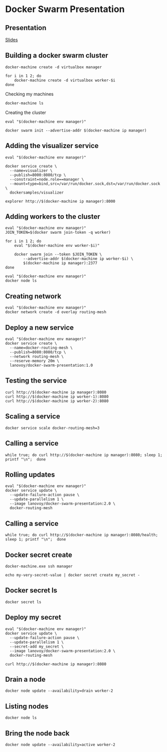 # Docker Swarm Presentation

## Presentation
[Slides](http://www.slideshare.net/albertogviana/docker-swarm-71804647)


## Building a docker swarm cluster
```
docker-machine create -d virtualbox manager

for i in 1 2; do
    docker-machine create -d virtualbox worker-$i
done
```

Checking my machines
```
docker-machine ls
```

Creating the cluster
```
eval "$(docker-machine env manager)"

docker swarm init --advertise-addr $(docker-machine ip manager)
```

## Adding the visualizer service
```
eval "$(docker-machine env manager)"

docker service create \
  --name=visualizer \
  --publish=8000:8080/tcp \
  --constraint=node.role==manager \
  --mount=type=bind,src=/var/run/docker.sock,dst=/var/run/docker.sock \
  dockersamples/visualizer

explorer http://$(docker-machine ip manager):8000
```

## Adding workers to the cluster
```
eval "$(docker-machine env manager)"
JOIN_TOKEN=$(docker swarm join-token -q worker)

for i in 1 2; do
    eval "$(docker-machine env worker-$i)"

    docker swarm join --token $JOIN_TOKEN \
        --advertise-addr $(docker-machine ip worker-$i) \
        $(docker-machine ip manager):2377
done
```

```
eval "$(docker-machine env manager)"
docker node ls
```

## Creating network
```
eval "$(docker-machine env manager)"
docker network create -d overlay routing-mesh
```

## Deploy a new service
```
eval "$(docker-machine env manager)"
docker service create \
  --name=docker-routing-mesh \
  --publish=8080:8080/tcp \
  --network routing-mesh \
  --reserve-memory 20m \
  lanovoy/docker-swarm-presentation:1.0
```

## Testing the service
```
curl http://$(docker-machine ip manager):8080
curl http://$(docker-machine ip worker-1):8080
curl http://$(docker-machine ip worker-2):8080
```

## Scaling a service
```
docker service scale docker-routing-mesh=3
```

## Calling a service
```
while true; do curl http://$(docker-machine ip manager):8080; sleep 1; printf "\n";  done
```

## Rolling updates
```
eval "$(docker-machine env manager)"
docker service update \
  --update-failure-action pause \
  --update-parallelism 1 \
  --image lanovoy/docker-swarm-presentation:2.0 \
  docker-routing-mesh
```

## Calling a service
```
while true; do curl http://$(docker-machine ip manager):8080/health; sleep 1; printf "\n";  done
```

## Docker secret create
```
docker-machine.exe ssh manager
```

```
echo my-very-secret-value | docker secret create my_secret -
```

## Docker secret ls
```
docker secret ls
```

## Deploy my secret
```
eval "$(docker-machine env manager)"
docker service update \
  --update-failure-action pause \
  --update-parallelism 1 \
  --secret-add my_secret \
  --image lanovoy/docker-swarm-presentation:2.0 \
  docker-routing-mesh
```

```
curl http://$(docker-machine ip manager):8080
```

## Drain a node
```
docker node update --availability=drain worker-2
```

## Listing nodes
```
docker node ls
```

## Bring the node back
```
docker node update --availability=active worker-2
```


